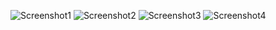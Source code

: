 ![Screenshot1](https://github.com/user-attachments/assets/31a88898-234c-4b31-aa44-c43b1486cea6)
![Screenshot2](https://github.com/user-attachments/assets/16b6a1aa-0bd5-4936-9f4b-0facf406b2fa)
![Screenshot3](https://github.com/user-attachments/assets/d2ce101a-5423-4a91-a2d7-1fecea8bf4c5)
![Screenshot4](https://github.com/user-attachments/assets/86f1b6ea-7cf9-44cc-9b77-d63e116e9858)
